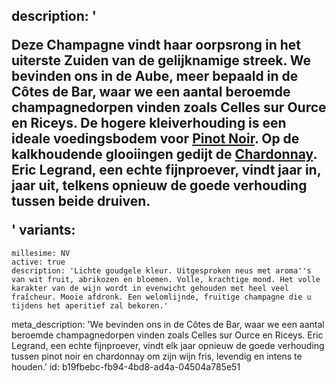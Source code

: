 description: '<p>Deze Champagne vindt haar oorpsrong in het uiterste Zuiden van de gelijknamige streek. We bevinden ons in de Aube, meer bepaald in de Côtes de Bar, waar we een aantal beroemde champagnedorpen vinden zoals Celles sur Ource en Riceys. De hogere kleiverhouding is een ideale voedingsbodem voor <a href="/nl/grape/pinot-noir">Pinot Noir</a>. Op de kalkhoudende glooiingen gedijt de <a href="/nl/grape/chardonnay">Chardonnay</a>. Eric Legrand, een echte fijnproever, vindt jaar in, jaar uit, telkens opnieuw de goede verhouding tussen beide druiven.</p>'
variants:
  -
    millesime: NV
    active: true
    description: 'Lichte goudgele kleur. Uitgesproken neus met aroma''s van wit fruit, abrikozen en bloemen. Volle, krachtige mond. Het volle karakter van de wijn wordt in evenwicht gehouden met heel veel fraîcheur. Mooie afdronk. Een welomlijnde, fruitige champagne die u tijdens het aperitief zal bekoren.'
meta_description: 'We bevinden ons in de Côtes de Bar, waar we een aantal beroemde champagnedorpen vinden zoals Celles sur Ource en Riceys. Eric Legrand, een echte fijnproever, vindt elk jaar opnieuw de goede verhouding tussen pinot noir en chardonnay om zijn wijn fris, levendig en intens te houden.'
id: b19fbebc-fb94-4bd8-ad4a-04504a785e51
